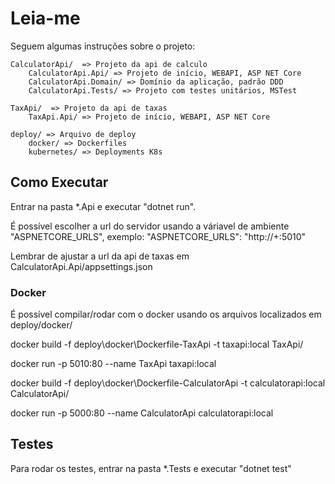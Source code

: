 # Leia-me

Seguem algumas instruções sobre o projeto:

    CalculatorApi/  => Projeto da api de calculo
        CalculatorApi.Api/ => Projeto de início, WEBAPI, ASP NET Core
        CalculatorApi.Domain/ => Domínio da aplicação, padrão DDD
        CalculatorApi.Tests/ => Projeto com testes unitários, MSTest

    TaxApi/  => Projeto da api de taxas
        TaxApi.Api/ => Projeto de início, WEBAPI, ASP NET Core

    deploy/ => Arquivo de deploy
        docker/ => Dockerfiles
        kubernetes/ => Deployments K8s

## Como Executar

Entrar na pasta *.Api e executar "dotnet run".

É possível escolher a url do servidor usando a váriavel de ambiente "ASPNETCORE_URLS", exemplo: "ASPNETCORE_URLS": "http://+:5010"

Lembrar de ajustar a url da api de taxas em CalculatorApi.Api/appsettings.json

### Docker

É possível compilar/rodar com o docker usando os arquivos localizados em deploy/docker/

docker build -f deploy\docker\Dockerfile-TaxApi -t taxapi:local TaxApi/

docker run -p 5010:80 --name TaxApi taxapi:local

docker build -f deploy\docker\Dockerfile-CalculatorApi -t calculatorapi:local CalculatorApi/

docker run -p 5000:80 --name CalculatorApi calculatorapi:local

## Testes

Para rodar os testes, entrar na pasta *.Tests e executar "dotnet test"

